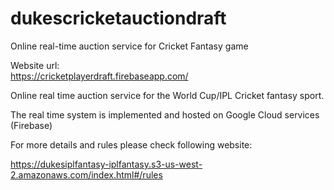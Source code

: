 # dukescricketauctiondraft
Online real-time auction service for Cricket Fantasy game <br/>


Website url:<br/>https://cricketplayerdraft.firebaseapp.com/

Online real time auction service for the World Cup/IPL Cricket fantasy sport. <br/>

The real time system is implemented and hosted on Google Cloud services (Firebase)

For more details and rules please check following website: <br/>

https://dukesiplfantasy-iplfantasy.s3-us-west-2.amazonaws.com/index.html#/rules
